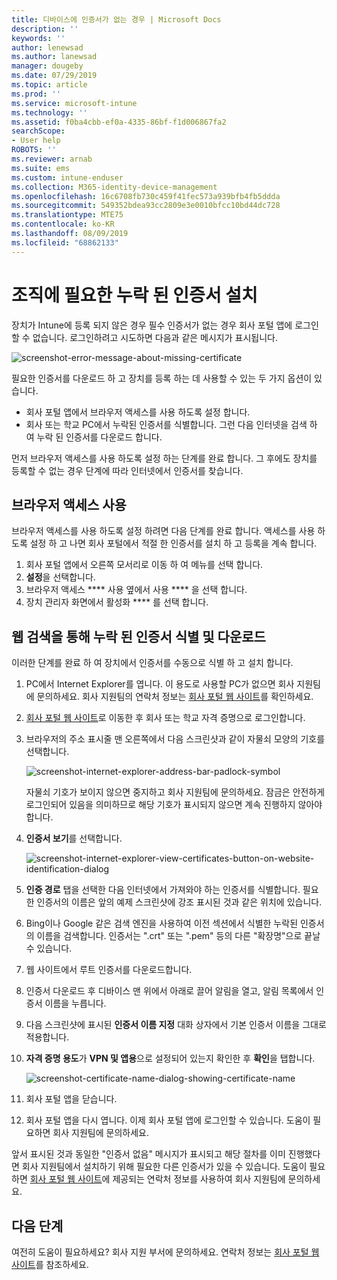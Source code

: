 ```yaml
---
title: 디바이스에 인증서가 없는 경우 | Microsoft Docs
description: ''
keywords: ''
author: lenewsad
ms.author: lanewsad
manager: dougeby
ms.date: 07/29/2019
ms.topic: article
ms.prod: ''
ms.service: microsoft-intune
ms.technology: ''
ms.assetid: f0ba4cbb-ef0a-4335-86bf-f1d006867fa2
searchScope:
- User help
ROBOTS: ''
ms.reviewer: arnab
ms.suite: ems
ms.custom: intune-enduser
ms.collection: M365-identity-device-management
ms.openlocfilehash: 16c6708fb730c459f41fec573a939bfb4fb5ddda
ms.sourcegitcommit: 549352bdea93cc2809e3e0010bfcc10bd44dc728
ms.translationtype: MTE75
ms.contentlocale: ko-KR
ms.lasthandoff: 08/09/2019
ms.locfileid: "68862133"
---
```

# <a name="install-missing-certificate-required-by-your-organization"></a>조직에 필요한 누락 된 인증서 설치  

장치가 Intune에 등록 되지 않은 경우 필수 인증서가 없는 경우 회사 포털 앱에 로그인 할 수 없습니다. 로그인하려고 시도하면 다음과 같은 메시지가 표시됩니다.

![screenshot-error-message-about-missing-certificate](./media/andr-cert_install-1-cert_missing.png)

필요한 인증서를 다운로드 하 고 장치를 등록 하는 데 사용할 수 있는 두 가지 옵션이 있습니다. 

- 회사 포털 앱에서 브라우저 액세스를 사용 하도록 설정 합니다.
- 회사 또는 학교 PC에서 누락된 인증서를 식별합니다. 그런 다음 인터넷을 검색 하 여 누락 된 인증서를 다운로드 합니다. 

먼저 브라우저 액세스를 사용 하도록 설정 하는 단계를 완료 합니다. 그 후에도 장치를 등록할 수 없는 경우 단계에 따라 인터넷에서 인증서를 찾습니다. 

## <a name="enable-browser-access"></a>브라우저 액세스 사용
브라우저 액세스를 사용 하도록 설정 하려면 다음 단계를 완료 합니다. 액세스를 사용 하도록 설정 하 고 나면 회사 포털에서 적절 한 인증서를 설치 하 고 등록을 계속 합니다.    

1. 회사 포털 앱에서 오른쪽 모서리로 이동 하 여 메뉴를 선택 합니다.  
2. **설정**을 선택합니다.  
3. 브라우저 액세스 **** 사용 옆에서 사용 **** 을 선택 합니다.  
4. 장치 관리자 화면에서 활성화 **** 를 선택 합니다. 

## <a name="identify-and-download-the-missing-certificate-through-web-search"></a>웹 검색을 통해 누락 된 인증서 식별 및 다운로드
이러한 단계를 완료 하 여 장치에서 인증서를 수동으로 식별 하 고 설치 합니다.  

1. PC에서 Internet Explorer를 엽니다. 이 용도로 사용할 PC가 없으면 회사 지원팀에 문의하세요. 회사 지원팀의 연락처 정보는 [회사 포털 웹 사이트](https://go.microsoft.com/fwlink/?linkid=2010980)를 확인하세요.

2. [회사 포털 웹 사이트](https://go.microsoft.com/fwlink/?linkid=2010980)로 이동한 후 회사 또는 학교 자격 증명으로 로그인합니다.

3. 브라우저의 주소 표시줄 맨 오른쪽에서 다음 스크린샷과 같이 자물쇠 모양의 기호를 선택합니다.

    ![screenshot-internet-explorer-address-bar-padlock-symbol](./media/andr-missing-cert-ie-padlock-symbol.png)

    자물쇠 기호가 보이지 않으면 중지하고 회사 지원팀에 문의하세요. 잠금은 안전하게 로그인되어 있음을 의미하므로 해당 기호가 표시되지 않으면 계속 진행하지 않아야 합니다.

4. **인증서 보기**를 선택합니다.

    ![screenshot-internet-explorer-view-certificates-button-on-website-identification-dialog](./media/andr-missg-cert-ie-view-cert-button.png)

5. **인증 경로** 탭을 선택한 다음 인터넷에서 가져와야 하는 인증서를 식별합니다. 필요한 인증서의 이름은 앞의 예제 스크린샷에 강조 표시된 것과 같은 위치에 있습니다.

6. Bing이나 Google 같은 검색 엔진을 사용하여 이전 섹션에서 식별한 누락된 인증서의 이름을 검색합니다. 인증서는 ".crt" 또는 ".pem" 등의 다른 "확장명"으로 끝날 수 있습니다.

7. 웹 사이트에서 루트 인증서를 다운로드합니다.

8. 인증서 다운로드 후 디바이스 맨 위에서 아래로 끌어 알림을 열고, 알림 목록에서 인증서 이름을 누릅니다.

4. 다음 스크린샷에 표시된 **인증서 이름 지정** 대화 상자에서 기본 인증서 이름을 그대로 적용합니다.

5. **자격 증명 용도**가 **VPN 및 앱용**으로 설정되어 있는지 확인한 후 **확인**을 탭합니다.

    ![screenshot-certificate-name-dialog-showing-certificate-name](./media/andr-missing-cert-cert-name.png)

6. 회사 포털 앱을 닫습니다.

7. 회사 포털 앱을 다시 엽니다. 이제 회사 포털 앱에 로그인할 수 있습니다. 도움이 필요하면 회사 지원팀에 문의하세요.

앞서 표시된 것과 동일한 "인증서 없음" 메시지가 표시되고 해당 절차를 이미 진행했다면 회사 지원팀에서 설치하기 위해 필요한 다른 인증서가 있을 수 있습니다. 도움이 필요하면 [회사 포털 웹 사이트](https://go.microsoft.com/fwlink/?linkid=2010980)에 제공되는 연락처 정보를 사용하여 회사 지원팀에 문의하세요.

## <a name="next-steps"></a>다음 단계  

여전히 도움이 필요하세요? 회사 지원 부서에 문의하세요. 연락처 정보는 [회사 포털 웹 사이트](https://go.microsoft.com/fwlink/?linkid=2010980)를 참조하세요.  
